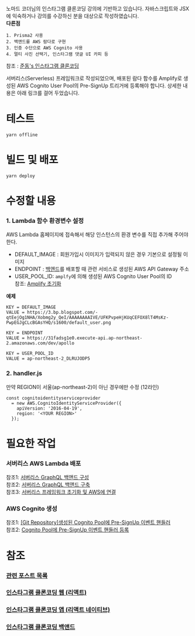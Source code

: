 노마드 코더님의 인스타그램 클론코딩 강의에 기반하고 있습니다.
자바스크립트와 JSX에 익숙하거나 강의를 수강하신 분을 대상으로 작성하였습니다.  
**다른점**
```
1. Prisma2 사용
2. 백앤드를 AWS 람다로 구현
3. 인증 수단으로 AWS Cognito 사용
4. 멀티 사진 선택기, 인스타그램 댓글 UI 카피 등
```
참조 : [준동's 인스타그램 클론코딩 ](https://joondong.tistory.com/92)  
  
서버리스(Serverless) 프레임워크로 작성되었으며, 배포된 람다 함수를 Amplify로 생성된 AWS Cognito User Pool의 Pre-SignUp 트리거에 등록해야 합니다. 
상세한 내용은 아래 링크를 걸어 두었습니다.
# 테스트
    yarn offline
# 빌드 및 배포
    yarn deploy
# 수정할 내용
### 1. Lambda 함수 환경변수 설정
AWS Lambda 홈페이지에 접속해서 해당 인스턴스의 환경 변수를 직접 추가해 주어야 한다.  
* DEFAULT_IMAGE : 회원가입시 이미지가 입력되지 않은 경우 기본으로 설정될 이미지  
* ENDPOINT : [백앤드](https://github.com/JoonDong2/instagureng-backend)를 배포할 때 관련 서비스로 생성된 AWS API Gateway 주소  
* USER_POOL_ID: `amplfy`에 의해 생성된 AWS Cognito User Pool의 ID  
참조: [Amplify 초기화](https://joondong.tistory.com/99)
  
**예제**
```
KEY = DEFAULT_IMAGE
VALUE = https://3.bp.blogspot.com/-qtEejOg1NHA/Xobmg2y_QeI/AAAAAAAAIVE/UFKPvpeHjKUqCEFOX8lT4MsKz-PwpEGJgCLcBGAsYHQ/s1600/default_user.png

KEY = ENDPOINT
VALUE = https://31fadsg1e0.execute-api.ap-northeast-2.amazonaws.com/dev/apollo

KEY = USER_POOL_ID
VALUE = ap-northeast-2_DLRUJODP5
```
### 2. handler.js
만약 REGION이 서울(ap-northeast-2)이 아닌 경우에만 수정 (12라인)
```
const cognitoidentityserviceprovider 
  = new AWS.CognitoIdentityServiceProvider({
    apiVersion: '2016-04-19', 
    region: '<YOUR REGION>'
  });
```
  
# 필요한 작업
### 서버리스 AWS Lambda 배포
참조1: [서버리스 GraphQL 백앤드 구성](https://joondong.tistory.com/133)  
참조2: [서버리스 GraphQL 백앤드 구축](https://joondong.tistory.com/136)  
참조3: [서버리스 프레임워크 초기화 및 AWS에 연결](https://joondong.tistory.com/106)  
### AWS Cognito 생성
참조1: [[Git Repository]생성된 Cognito Pool에 Pre-SignUp 이벤트 핸들러](https://github.com/JoonDong2/instagureng-cognito-presignup)  
참조2: [Cognito Pool에 Pre-SignUp 이벤트 핸들러 등록](https://joondong.tistory.com/102)  
  
  
# 참조
### [관련 포스트 목록](https://joondong.tistory.com/151)  
### [인스타그램 클론코딩 웹 (리액트)](https://github.com/JoonDong2/instagureng-frontend)  
### [인스타그램 클론코딩 앱 (리액트 네이티브)](https://github.com/JoonDong2/instagureng-app)  
### [인스타그램 클론코딩 백앤드](https://github.com/JoonDong2/instagureng-backend)